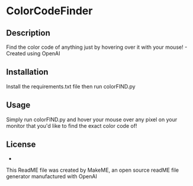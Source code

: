 # ColorCodeFinder


## Description 
Find the color code of anything just by hovering over it with your mouse! - Created using OpenAI


## Installation 
Install the requirements.txt file then run colorFIND.py


## Usage 
Simply run colorFIND.py and hover your mouse over any pixel on your monitor that you'd like to find the exact color code of!


## License 
-

This ReadME file was created by MakeME, an open source readME file generator manufactured with OpenAI


